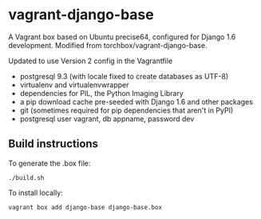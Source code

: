 vagrant-django-base
===================

A Vagrant box based on Ubuntu precise64, configured for Django 1.6 development.
Modified from torchbox/vagrant-django-base.

Updated to use Version 2 config in the Vagrantfile

* postgresql 9.3 (with locale fixed to create databases as UTF-8)
* virtualenv and virtualenvwrapper
* dependencies for PIL, the Python Imaging Library
* a pip download cache pre-seeded with Django 1.6 and other packages
* git (sometimes required for pip dependencies that aren't in PyPI)
* postgresql user vagrant, db appname, password dev

Build instructions
------------------
To generate the .box file:

    ./build.sh

To install locally:

    vagrant box add django-base django-base.box
